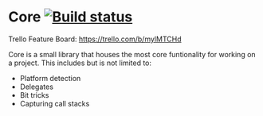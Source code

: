 # Core [![Build status](https://ci.appveyor.com/api/projects/status/i1117i4lb97difgk?svg=true)](https://ci.appveyor.com/project/dadamitskiy/core)

Trello Feature Board: https://trello.com/b/mylMTCHd

Core is a small library that houses the most core funtionality for working on a project. This includes but is not limited to:
- Platform detection
- Delegates
- Bit tricks
- Capturing call stacks
